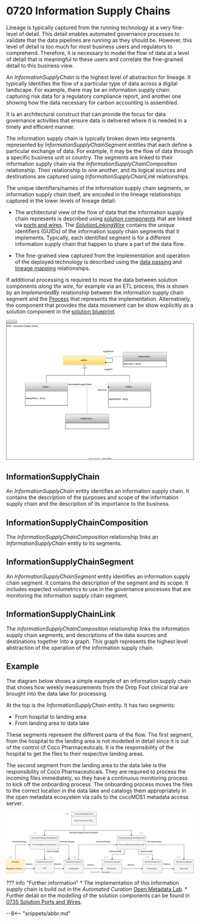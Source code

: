 <!-- SPDX-License-Identifier: CC-BY-4.0 -->
<!-- Copyright Contributors to the ODPi Egeria project 2020. -->


# 0720 Information Supply Chains

Lineage is typically captured from the running technology at a very fine-level of detail.  This detail enables automated governance processes to validate that the data pipelines are running as they should be.  However, this level of detail is too much for most business users and regulators to comprehend.  Therefore, it is necessary to model the flow of data at a level of detail that is meaningful to these users and correlate the fine-grained detail to this business view.

An *InformationSupplyChain* is the highest level of abstraction for lineage.  It typically identifies the flow of a particular type of data across a digital landscape.  For example, there may be an information supply chain capturing risk data for a regulatory compliance report, and another one showing how the data necessary for carbon accounting is assembled.

It is an architectural construct that can provide the focus for data governance activities that ensure data is delivered where it is needed in a timely and efficient manner.

The information supply chain is typically broken down into segments represented by *InformationSupplyChainSegment* entities that each define a particular exchange of data.  For example, it may be the flow of data through a specific business unit or country.  The segments are linked to their information supply chain via the *InformationSupplyChainComposition* relationship.  Their relationship to one another, and its logical sources and destinations are captured using *InformationSupplyChainLink* relationships.

The unique identifiers/names of the information supply chain segments, or information supply chain itself, are encoded in the lineage relationships captured in the lower levels of lineage detail:

* The architectural view of the flow of data that the information supply chain represents is described using [solution components](/types/7/0730-Solution-Components) that are linked via [ports and wires](/types/7/0735-Solution-Ports-and-Wires).  The [*SolutionLinkingWire*](/types/7/0735-Solution-Ports-and-Wires) contains the unique identifiers (GUIDs) of the information supply chain segments that it implements.  Typically, each identified segment is for a different information supply chain that happen to share a part of the data flow.

* The fine-grained view captured from the implementation and operation of the deployed technology is described using the [data passing](/types/7/0750-Data-Passing) and [lineage mapping](/types/7/0770-Lineage-Mapping)  relationships.

If additional processing is required to move the data between solution components *along the wire*, for example via an ETL process, this is shown by an *ImplementedBy* relationship between the information supply chain segment and the [Process](/types/0/0010-Base-Model) that represents the implementation.  Alternatively, the component that provides the data movement can be show explicitly as a solution component in the [solution blueprint](/types/7/0740-Solution-Blueprints).

![UML](0720-Information-Supply-Chains.svg)

## InformationSupplyChain

An *InformationSupplyChain* entity identifies an information supply chain.  It contains the description of the purposes and scope of the information supply chain and the description of its importance to the business.

## InformationSupplyChainComposition

The *InformationSupplyChainComposition* relationship links an *InformationSupplyChain* entity to its segments.

## InformationSupplyChainSegment

An *InformationSupplyChainSegment* entity identifies an information supply chain segment.  It contains the description of the segment and its scope.  It includes expected volumetrics to use in the governance processes that are monitoring the information supply chain segment.

## InformationSupplyChainLink

The *InformationSupplyChainComposition* relationship links the information supply chain segments, and descriptions of the data sources and destinations together into a graph.  This graph represents the highest level abstraction of the operation of the information supply chain.

## Example

The diagram below shows a simple example of an information supply chain that shows how weekly measurements from the Drop Foot clinical trial are brought into the data lake for processing.

At the top is the *InformationSupplyChain* entity.  It has two segments:

* From hospital to landing area
* From landing area to data lake

These segments represent the different parts of the flow.  The first segment, from the hospital to the landing area is not modelled in detail since it is out of the control of Coco Pharmaceuticals.  It is the responsibility of the hospital to get the files to their respective landing areas.

The second segment from the landing area to the data lake is the responsibility of Coco Pharmaceuticals.  They are required to process the incoming files immediately, so they have a continuous monitoring process to kick off the onboarding process.  The onboarding process moves the files to the correct location in the data lake and catalogs them appropriately in the open metadata ecosystem via calls to the cocoMDS1 metadata access server.

![Modelled Lineage Flow](area-7-lineage-example-summary.svg)


??? info "Further information"
    * The implementation of this information supply chain is build out in the *Automated Curation* [Open Metadata Lab](/education/open-metadata-labs/overview).
    * Further detail on the modelling of the solution components can be found in [0735 Solution Ports and Wires](/types/7/0735-Solution-Ports-and-Wires).



--8<-- "snippets/abbr.md"
